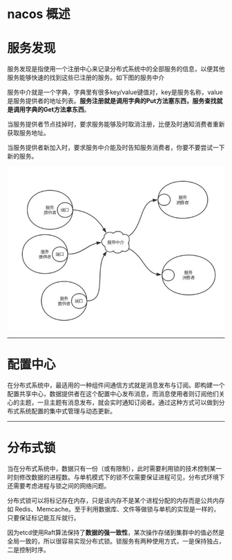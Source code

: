 # nacos 概述

# 服务发现

服务发现是指使用一个注册中心来记录分布式系统中的全部服务的信息，以便其他服务能够快速的找到这些已注册的服务。如下图的服务中介

服务中介就是一个字典，字典里有很多key/value键值对，key是服务名称，value是服务提供者的地址列表。**服务注册就是调用字典的Put方法塞东西，服务查找就是调用字典的Get方法拿东西**。

当服务提供者节点挂掉时，要求服务能够及时取消注册，比便及时通知消费者重新获取服务地址。

当服务提供者新加入时，要求服务中介能及时告知服务消费者，你要不要尝试一下新的服务。

![](assets/image-20221127213451573-20230610173811-yqz4mgi.png)

---

# 配置中心

在分布式系统中，最适用的一种组件间通信方式就是消息发布与订阅。即构建一个配置共享中心，数据提供者在这个配置中心发布消息，而消息使用者则订阅他们关心的主题，一旦主题有消息发布，就会实时通知订阅者。通过这种方式可以做到分布式系统配置的集中式管理与动态更新。

---

# 分布式锁

当在分布式系统中，数据只有一份（或有限制），此时需要利用锁的技术控制某一时刻修改数据的进程数。与单机模式下的锁不仅需要保证进程可见，分布式环境下还需要考虑进程与锁之间的网络问题。

分布式锁可以将标记存在内存，只是该内存不是某个进程分配的内存而是公共内存如 Redis、Memcache。至于利用数据库、文件等做锁与单机的实现是一样的，只要保证标记能互斥就行。

因为etcd使用Raft算法保持了**数据的强一致性**，某次操作存储到集群中的值必然是全局一致的，所以很容易实现分布式锁。锁服务有两种使用方式，一是保持独占，二是控制时序。
